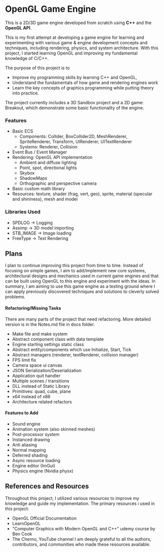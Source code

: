 # OpenGL Game Engine

This is a 2D/3D game engine developed from scratch using **C++** and the **OpenGL API**.

This is my first attempt at developing a game engine for learning and experimenting with various game & engine development concepts and techniques, including rendering, physics, and system architecture. With this project, I started learning OpenGL and improving my fundamental knowledge of C/C++.

The purpose of this project is to
- Improve my programming skills by learning C++ and OpenGL, 
- Understand the fundamentals of how game and rendering engines work
- Learn the key concepts of graphics programming while putting theory into practice.

The project currently includes a 3D Sandbox project and a 2D game: Breakout, which demonstrate some basic functionality of the engine.

### Features
- Basic ECS 
	- Components: Collider, BoxCollider2D, MeshRenderer, SpriteRenderer, Transform, UIRenderer, UITextRenderer
	- Systems: Renderer, Collision
- Event Bus / Event Manager
- Rendering: OpenGL API implementation
	- Ambient and diffuse lighting
	- Point, spot, directional lights
	- Skybox
	- ShadowMaps
	- Orthographic and perspective camera 
- Basic custom math library
- Resources: texture, shader (frag, vert, geo), sprite, material (specular and shininess), mesh and model

### Libraries Used
- SPDLOG -> Logging
- Assimp -> 3D model importing
- STB_IMAGE -> Image loading
- FreeType -> Text Rendering

## Plans  
I plan to continue improving this project from time to time. 
Instead of focusing on simple games, I aim to add/implement new core systems, architectural designs and mechanics used in current game engines and that can be built using OpenGL to this engine and experiment with the ideas. 
In summary, I am aiming to use this game engine as a testing ground where I can apply previously discovered techniques and solutions to cleverly solved problems.


#### Refactoring/Missing Tasks  
There are many parts of the project that need refactoring. More detailed version is in the Notes.md file in docs folder.
- Make file and make system
- Abstract component class with data template
- Engine starting settings static class
- Abstract entity/components which use Initialize, Start, Tick
- Abstract managers (renderer, textRenderer, collision manager)
- FPS limit fix
- Camera space ui canvas
- JSON Serialization/Deserialization
- Application quit handler
- Multiple scenes / transitions
- DLL instead of Static Library
- Primitives: quad, cube, plane
- x64 instead of x86
- Architecture related refactors

#### Features to Add  
- Sound engine
- Animation system (also skinned meshes)
- Post-processor system
- Instanced drawing
- Anti aliasing
- Normal mapping
- Deferred shading
- Async resource loading
- Engine editor (ImGui)
- Physics engine (Nvidia physx)

## References and Resources
Throughout this project, I utilized various resources to improve my knowledge and guide my implementation. The primary resources i used in this project:
- OpenGL Official Documentation
- LearnOpenGL
- "Computer Graphics with Modern OpenGL and C++" udemy course by Ben Cook
- The Cherno, YouTube channel
I am deeply grateful to all the authors, contributors, and communities who made these resources available.
